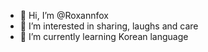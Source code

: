 - 👋 Hi, I’m @Roxannfox
- 👀 I’m interested in sharing, laughs and care
- 🌱 I’m currently learning Korean language


<!---
Roxannfox/Roxannfox is a ✨ special ✨ repository because its `README.md` (this file) appears on your GitHub profile.
You can click the Preview link to take a look at your changes.
--->
